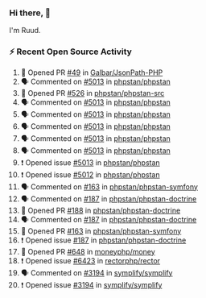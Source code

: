 ### Hi there, 👋

I'm Ruud.
 
### :zap: Recent Open Source Activity

<!--START_SECTION:activity-->
1. 💪 Opened PR [#49](https://github.com/Galbar/JsonPath-PHP/pull/49) in [Galbar/JsonPath-PHP](https://github.com/Galbar/JsonPath-PHP)
2. 🗣 Commented on [#5013](https://github.com/phpstan/phpstan/issues/5013) in [phpstan/phpstan](https://github.com/phpstan/phpstan)
3. 💪 Opened PR [#526](https://github.com/phpstan/phpstan-src/pull/526) in [phpstan/phpstan-src](https://github.com/phpstan/phpstan-src)
4. 🗣 Commented on [#5013](https://github.com/phpstan/phpstan/issues/5013) in [phpstan/phpstan](https://github.com/phpstan/phpstan)
5. 🗣 Commented on [#5013](https://github.com/phpstan/phpstan/issues/5013) in [phpstan/phpstan](https://github.com/phpstan/phpstan)
6. 🗣 Commented on [#5013](https://github.com/phpstan/phpstan/issues/5013) in [phpstan/phpstan](https://github.com/phpstan/phpstan)
7. 🗣 Commented on [#5013](https://github.com/phpstan/phpstan/issues/5013) in [phpstan/phpstan](https://github.com/phpstan/phpstan)
8. 🗣 Commented on [#5013](https://github.com/phpstan/phpstan/issues/5013) in [phpstan/phpstan](https://github.com/phpstan/phpstan)
9. ❗️ Opened issue [#5013](https://github.com/phpstan/phpstan/issues/5013) in [phpstan/phpstan](https://github.com/phpstan/phpstan)
10. ❗️ Opened issue [#5012](https://github.com/phpstan/phpstan/issues/5012) in [phpstan/phpstan](https://github.com/phpstan/phpstan)
11. 🗣 Commented on [#163](https://github.com/phpstan/phpstan-symfony/issues/163) in [phpstan/phpstan-symfony](https://github.com/phpstan/phpstan-symfony)
12. 🗣 Commented on [#187](https://github.com/phpstan/phpstan-doctrine/issues/187) in [phpstan/phpstan-doctrine](https://github.com/phpstan/phpstan-doctrine)
13. 💪 Opened PR [#188](https://github.com/phpstan/phpstan-doctrine/pull/188) in [phpstan/phpstan-doctrine](https://github.com/phpstan/phpstan-doctrine)
14. 🗣 Commented on [#187](https://github.com/phpstan/phpstan-doctrine/issues/187) in [phpstan/phpstan-doctrine](https://github.com/phpstan/phpstan-doctrine)
15. 💪 Opened PR [#163](https://github.com/phpstan/phpstan-symfony/pull/163) in [phpstan/phpstan-symfony](https://github.com/phpstan/phpstan-symfony)
16. ❗️ Opened issue [#187](https://github.com/phpstan/phpstan-doctrine/issues/187) in [phpstan/phpstan-doctrine](https://github.com/phpstan/phpstan-doctrine)
17. 💪 Opened PR [#648](https://github.com/moneyphp/money/pull/648) in [moneyphp/money](https://github.com/moneyphp/money)
18. ❗️ Opened issue [#6423](https://github.com/rectorphp/rector/issues/6423) in [rectorphp/rector](https://github.com/rectorphp/rector)
19. 🗣 Commented on [#3194](https://github.com/symplify/symplify/issues/3194) in [symplify/symplify](https://github.com/symplify/symplify)
20. ❗️ Opened issue [#3194](https://github.com/symplify/symplify/issues/3194) in [symplify/symplify](https://github.com/symplify/symplify)
<!--END_SECTION:activity-->
